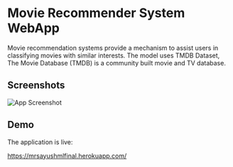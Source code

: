 
# Movie Recommender System WebApp

 Movie recommendation systems provide a mechanism to assist users in classifying movies with similar interests.
 The model uses TMDB Dataset, The Movie Database (TMDB) is a community built movie and TV database. 

## Screenshots

![App Screenshot](https://i.ibb.co/Phd1VsH/Screenshot-2021-09-16-at-18-42-30-App-Streamlit.png)

  
## Demo
The application is live:

https://mrsayushmlfinal.herokuapp.com/